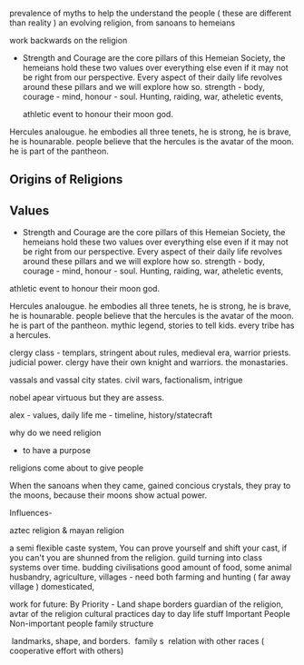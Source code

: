 
prevalence of myths to help the understand the people ( these are different than reality )
an evolving religion, from sanoans to hemeians


work backwards on the religion

- Strength and Courage are the core pillars of this Hemeian Society, the hemeians hold these two values over everything else even if it may not be right from our perspective. Every aspect of their daily life revolves around these pillars and we will explore how so. strength - body, courage - mind, honour - soul. Hunting, raiding, war, atheletic events, 
	
	athletic event to honour their moon god.
	
	
Hercules analougue. he embodies all three tenets, he is strong, he is brave, he is hounarable. people believe that the hercules is the avatar of the moon. he is part of the pantheon. 


## Origins of Religions
## Values
- Strength and Courage are the core pillars of this Hemeian Society, the hemeians hold these two values over everything else even if it may not be right from our perspective. Every aspect of their daily life revolves around these pillars and we will explore how so. strength - body, courage - mind, honour - soul. Hunting, raiding, war, atheletic events, 
	
athletic event to honour their moon god.
		
Hercules analougue. he embodies all three tenets, he is strong, he is brave, he is hounarable. people believe that the hercules is the avatar of the moon. he is part of the pantheon. mythic legend, stories to tell kids. every tribe has a hercules.

clergy class - templars, stringent about rules, medieval era, warrior priests. judicial power. clergy have their own knight and warriors. the monastaries. 

vassals and vassal city states. civil wars, factionalism, intrigue

nobel apear virtuous but they are assess.

alex - values, daily life
me - timeline, history/statecraft








why do we need religion
- to have a purpose

religions come about to give people 

When the sanoans when they came, gained concious crystals, 
they pray to the moons, because their moons show actual power.




Influences-

aztec religion & mayan religion


a semi flexible caste system, 
	You can prove yourself and shift your cast, if you can't you are shunned from the religion.
	guild turning into class systems over time.
	budding civilisations
	good amount of food, some animal husbandry, agriculture,
	villages - need both farming and hunting ( far away village )
	domesticated, 






work for future:
By Priority -
	Land
	shape
	borders
	guardian of the religion, avtar of the religion
	cultural practices 
	day to day life stuff
	Important People
	Non-important people
	family structure




 landmarks, shape, and borders.
 family s
 relation with other races ( cooperative effort with others)